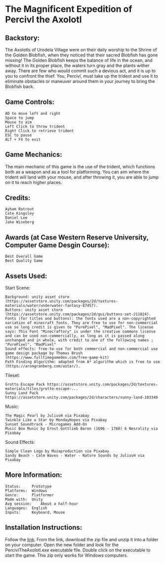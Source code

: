 # The Magnificent Expedition of Percivl the Axolotl

## Backstory:

The Axolotls of Urodela Village were on their daily worship to the Shrine of the Golden Blobfish, when they noticed that their sacred Blobfish has gone missing! The Golden Blobfish keeps the balance of life in the ocean, and without it in its proper place, the waters turn gray and the plants wither away. There are few who would commit such a devious act, and it is up to you to confront the thief. You, Percivl, must take up the trident and use it to eliminate obstacles or maneuver around them in your journey to bring the Blobfish back.

## Game Controls:

	AD to move left and right
	Space to jump
	Mouse to aim
	Left Click to throw trident
	Right Click to retrieve trident
	ESC to pause
	ALT + F4 to exit

## Game Mechanics:

The main mechanic of this game is the use of the trident, which functions both as a weapon and as a tool for platforming. You can aim where the trident will land with your mouse, and after throwing it, you are able to jump on it to reach higher places.


## Credits:

	Ayham Ratrout
	Cate Kingsley
	Daniel Lee
	Jake Wiseberg

## Awards (at Case Western Reserve University, Computer Game Desgin Course):
	
	Best Overall Game
	Best Quality Game

## Assets Used:

Start Scene:

	Background: unity asset store (https://assetstore.unity.com/packages/2d/textures-materials/water/underwater-fantasy-87457).
	Buttons: unity asset store (https://assetstore.unity.com/packages/2d/gui/buttons-set-211824).
	Fonts (for titles and buttons): the fonts used are a non-copyrighted variation of minecraft fonts. They are free to use for non-commercial use so long credit is given to "PurePixel", "MadPixel". The license says: This Font "Minecraftory" is under the creative commons license and can be used non-commercially, as long as it is passed along unchanged and in whole, with credit to one of the following names ; "PurePixel", "MadPixel"
	Sound effects: free-to-use for both commercial and non-commercial use game design package by Thomas Brush (https://www.fulltimegamedev.com/free-game-kit)
	Path Finding Algorithm: adapted from A* algorithm which is free to use (https://arongranberg.com/astar/).

Tileset:

	Grotto Escape Pack https://assetstore.unity.com/packages/2d/textures-materials/tiles/grotto-escape-...
	Sunny Land Pack https://assetstore.unity.com/packages/2d/characters/sunny-land-103349

Music:

	The Magic Pearl by JuliusH via Pixabay
	Twinkle Like a Star by MondayHopes via Pixabay
	Sunset Soundtrack - Microgames Add-On
	Music Box Music by Ernst Gottlieb Baron (1696 - 1760) 6 Nesrality via Pixabay

Sound Effects:

	Simple Clean Logo by Muzaproduction via Pixabay
	Sandy Beach - Calm Waves - Water - Nature Sounds by JuliusH via Pixabay

## More Information:

	Status:		Prototype
	Platforms: 	Windows
	Genre:		Platformer
	Made with:	Unity
	Avg session:	About a half-hour
	Languages:	English
	Inputs:		Keyboard, Mouse

## Installation Instructions:

Follow the [link](https://ecse-csds290.itch.io/percivl-the-axolotl). From the link, download the zip file and unzip it into a folder on your computer. Open the new folder and look for the PercivlTheAxolotl.exe executable file. Double click on the executable to start the game. This zip only works for Windows computers.

